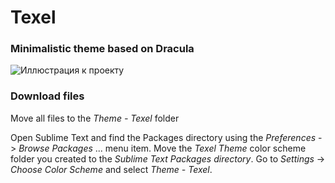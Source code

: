 # Texel

### Minimalistic theme based on Dracula

![Иллюстрация к проекту](https://github.com/nkr413/texel-theme/blob/main/readme-docs/texel-pic.png)


### Download files

Move all files to the *Theme - Texel* folder

Open Sublime Text and find the Packages directory using the *Preferences* -> *Browse Packages* ... menu item.
Move the *Texel Theme* color scheme folder you created to the *Sublime Text Packages directory*.
Go to *Settings* -> *Choose Color Scheme* and select *Theme - Texel*.
